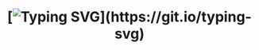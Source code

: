 <h1 align="center">
  
[![Typing SVG](https://readme-typing-svg.herokuapp.com?font=Ubuntu+Mono&size=30&color=#39FF14&center=true&vCenter=true&lines=Hello%2C+World!;)](https://git.io/typing-svg)
</h1>